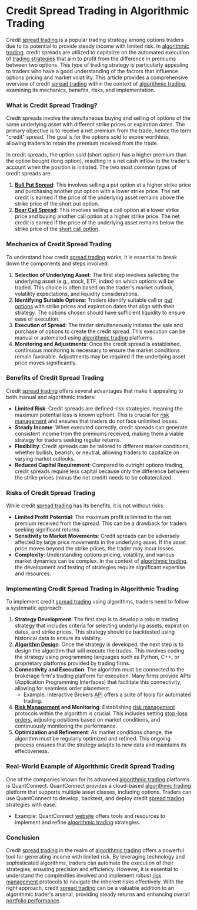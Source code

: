 # Credit Spread Trading in Algorithmic Trading

Credit [spread trading](../s/spread_trading.md) is a popular trading strategy among options traders due to its potential to provide steady income with limited risk. In [algorithmic trading](../a/algorithmic_trading.md), credit spreads are utilized to capitalize on the automated execution of [trading strategies](../t/trading_strategies.md) that aim to profit from the difference in premiums between two options. This type of trading strategy is particularly appealing to traders who have a good understanding of the factors that influence options pricing and market volatility. This article provides a comprehensive overview of credit [spread trading](../s/spread_trading.md) within the context of [algorithmic trading](../a/algorithmic_trading.md), examining its mechanics, benefits, risks, and implementation.

### What is Credit Spread Trading?

Credit spreads involve the simultaneous buying and selling of options of the same underlying asset with different strike prices or expiration dates. The primary objective is to receive a net premium from the trade, hence the term "credit" spread. The goal is for the options sold to expire worthless, allowing traders to retain the premium received from the trade.

In credit spreads, the option sold (short option) has a higher premium than the option bought (long option), resulting in a net cash inflow to the trader's account when the position is initiated. The two most common types of credit spreads are:

1. **[Bull Put Spread](../b/bull_put_spread.md)**: This involves selling a put option at a higher strike price and purchasing another put option with a lower strike price. The net credit is earned if the price of the underlying asset remains above the strike price of the short put option.
2. **[Bear Call Spread](../b/bear_call_spread.md)**: This involves selling a call option at a lower strike price and buying another call option at a higher strike price. The net credit is earned if the price of the underlying asset remains below the strike price of the [short call option](../s/short_call_option.md).

### Mechanics of Credit Spread Trading

To understand how credit [spread trading](../s/spread_trading.md) works, it is essential to break down the components and steps involved:

1. **Selection of Underlying Asset**: The first step involves selecting the underlying asset (e.g., stock, ETF, index) on which options will be traded. This choice is often based on the trader's market outlook, volatility expectations, and liquidity considerations.
2. **Identifying Suitable Options**: Traders identify suitable call or [put options](../p/put_options.md) with strike prices and expiration dates that align with their strategy. The options chosen should have sufficient liquidity to ensure ease of execution.
3. **Execution of Spread**: The trader simultaneously initiates the sale and purchase of options to create the credit spread. This execution can be manual or automated using [algorithmic trading](../a/algorithmic_trading.md) platforms.
4. **Monitoring and Adjustments**: Once the credit spread is established, continuous monitoring is necessary to ensure the market conditions remain favorable. Adjustments may be required if the underlying asset price moves significantly.

### Benefits of Credit Spread Trading

Credit [spread trading](../s/spread_trading.md) offers several advantages that make it appealing to both manual and algorithmic traders:

- **Limited Risk**: Credit spreads are defined-risk strategies, meaning the maximum potential loss is known upfront. This is crucial for [risk management](../r/risk_management.md) and ensures that traders do not face unlimited losses.
- **Steady Income**: When executed correctly, credit spreads can generate consistent income from the premiums received, making them a viable strategy for traders seeking regular returns.
- **Flexibility**: Credit spreads can be tailored to different market conditions, whether bullish, bearish, or neutral, allowing traders to capitalize on varying market outlooks.
- **Reduced Capital Requirement**: Compared to outright options trading, credit spreads require less capital because only the difference between the strike prices (minus the net credit) needs to be collateralized.

### Risks of Credit Spread Trading

While credit [spread trading](../s/spread_trading.md) has its benefits, it is not without risks:

- **Limited Profit Potential**: The maximum profit is limited to the net premium received from the spread. This can be a drawback for traders seeking significant returns.
- **Sensitivity to Market Movements**: Credit spreads can be adversely affected by large price movements in the underlying asset. If the asset price moves beyond the strike prices, the trader may incur losses.
- **Complexity**: Understanding options pricing, volatility, and various market dynamics can be complex. In the context of [algorithmic trading](../a/algorithmic_trading.md), the development and testing of strategies require significant expertise and resources.

### Implementing Credit Spread Trading in Algorithmic Trading

To implement credit [spread trading](../s/spread_trading.md) using algorithms, traders need to follow a systematic approach:

1. **Strategy Development**: The first step is to develop a robust trading strategy that includes criteria for selecting underlying assets, expiration dates, and strike prices. This strategy should be backtested using historical data to ensure its viability.
2. **[Algorithm Design](../a/algorithm_design.md)**: Once the strategy is developed, the next step is to design the algorithm that will execute the trades. This involves coding the strategy using programming languages such as Python, C++, or proprietary platforms provided by trading firms.
3. **Connectivity and Execution**: The algorithm must be connected to the brokerage firm's trading platform for execution. Many firms provide APIs (Application Programming Interfaces) that facilitate this connectivity, allowing for seamless order placement.
   - Example: Interactive Brokers [API](https://www.interactivebrokers.com/en/index.php?f=5041) offers a suite of tools for automated trading.
4. **[Risk Management](../r/risk_management.md) and Monitoring**: Establishing [risk management](../r/risk_management.md) protocols within the algorithm is crucial. This includes setting [stop-loss orders](../s/stop-loss_orders.md), adjusting positions based on market conditions, and continuously monitoring the performance.
5. **Optimization and Refinement**: As market conditions change, the algorithm must be regularly optimized and refined. This ongoing process ensures that the strategy adapts to new data and maintains its effectiveness.

### Real-World Example of Algorithmic Credit Spread Trading

One of the companies known for its advanced [algorithmic trading](../a/algorithmic_trading.md) platforms is QuantConnect. QuantConnect provides a cloud-based [algorithmic trading](../a/algorithmic_trading.md) platform that supports multiple asset classes, including options. Traders can use QuantConnect to develop, backtest, and deploy credit [spread trading](../s/spread_trading.md) strategies with ease.
- Example: QuantConnect [website](https://www.quantconnect.com/) offers tools and resources to implement and refine [algorithmic trading](../a/algorithmic_trading.md) strategies.

### Conclusion

Credit [spread trading](../s/spread_trading.md) in the realm of [algorithmic trading](../a/algorithmic_trading.md) offers a powerful tool for generating income with limited risk. By leveraging technology and sophisticated algorithms, traders can automate the execution of their strategies, ensuring precision and efficiency. However, it is essential to understand the complexities involved and implement robust [risk management](../r/risk_management.md) protocols to navigate the inherent risks effectively. With the right approach, credit [spread trading](../s/spread_trading.md) can be a valuable addition to an algorithmic trader's arsenal, providing steady returns and enhancing overall [portfolio performance](../p/portfolio_performance.md).